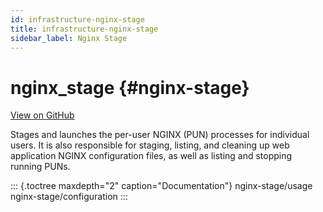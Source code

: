 ```yaml
---
id: infrastructure-nginx-stage
title: infrastructure-nginx-stage
sidebar_label: Nginx Stage
---
```

nginx\_stage {#nginx-stage}
============

[View on
GitHub](https://github.com/OSC/ondemand/tree/master/nginx_stage)

Stages and launches the per-user NGINX (PUN) processes for individual
users. It is also responsible for staging, listing, and cleaning up web
application NGINX configuration files, as well as listing and stopping
running PUNs.

::: {.toctree maxdepth="2" caption="Documentation"}
nginx-stage/usage nginx-stage/configuration
:::
